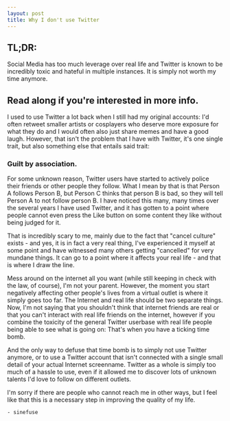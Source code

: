 ```yaml
---
layout: post
title: Why I don't use Twitter
---
```



## TL;DR: 
Social Media has too much leverage over real life and Twitter is known to be incredibly toxic and hateful in multiple instances. It is simply not worth my time anymore.

## Read along if you're interested in more info.

I used to use Twitter a lot back when I still had my original accounts: I'd often retweet smaller artists or cosplayers who deserve more exposure for what they do and I would often also just share memes and have a good laugh. However, that isn't the problem that I have with Twitter, it's one single trait, but also something else that entails said trait:

### Guilt by association.

For some unknown reason, Twitter users have started to actively police their friends or other people they follow. What I mean by that is that Person A follows Person B, but Person C thinks that person B is bad, so they will tell Person A to not follow person B. I have noticed this many, many times over the several years I have used Twitter, and it has gotten to a point where people cannot even press the Like button on some content they like without being judged for it. 

That is incredibly scary to me, mainly due to the fact that "cancel culture" exists - and yes, it is in fact a very real thing, I've experienced it myself at some point and have witnessed many others getting "cancelled" for very mundane things. It can go to a point where it affects your real life - and that is where I draw the line.

Mess around on the internet all you want (while still keeping in check with the law, of course), I'm not your parent. However, the moment you start negatively affecting other people's lives from a virtual outlet is where it simply goes too far. The Internet and real life should be two separate things. Now, I'm not saying that you shouldn't think that internet friends are real or that you can't interact with real life friends on the internet, however if you combine the toxicity of the general Twitter userbase with real life people being able to see what is going on: That's when you have a ticking time bomb.

And the only way to defuse that time bomb is to simply not use Twitter anymore, or to use a Twitter account that isn't connected with a single small detail of your actual Internet screenname. Twitter as a whole is simply too much of a hassle to use, even if it allowed me to discover lots of unknown talents I'd love to follow on different outlets. 

I'm sorry if there are people who cannot reach me in other ways, but I feel like that this is a necessary step in improving the quality of my life.

`- sinefuse`